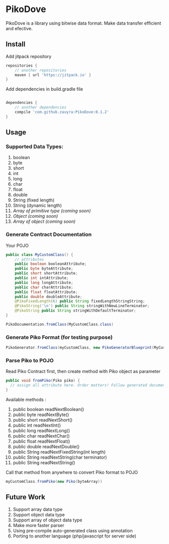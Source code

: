 # PikoDove

PikoDove is a library using bitwise data format. Make data transfer efficient and efective.

## Install

Add jitpack repository
```gradle
repositories {
    // another repositories
    maven { url 'https://jitpack.io' }
}
```

Add dependencies in build.gradle file
```gradle

dependencies {
    // another dependencies
    compile 'com.github.zavyra:PikoDove:0.1.2'
}
```

## Usage

### Supported Data Types:
1. boolean
2. byte
3. short
4. int
5. long
6. char
7. float
8. double
9. String (fixed length)
10. String (dynamic length)
11. *Array of primitive type (coming soon)*
12. *Object (coming soon)*
13. *Array of object (coming soon)*

### Generate Contract Documentation

<p>Your POJO</p>

```java
public class MyCustomClass() {
    // attributes
    public boolean booleanAttribute;
    public byte byteAttribute;
    public short shortAttribute;
    public int intAttribute;
    public long longAttribute;
    public char charAttribute;
    public float floatAttribute;
    public double doubleAttribute;
    @PikoFixedLength(6) public String fixedLengthStringString;
    @PikoString('\n') public String stringWithNewLineTerminator;
    @PikoString public String stringWithDefaultTerminator;
}
```

```java
PikoDocumentation.fromClass(MyCustomClass.class)
```

### Generate Piko Format (for testing purpose)

```java
PikoGenerator.fromClass(myCustomClass, new PikoGeneratorBlueprint(MyCustomClass.class))
```

### Parse Piko to POJO

<p>Read Piko Contract first, then create method with Piko object as parameter</p>

```java
public void fromPiko(Piko piko) {
  // assign all attribute here. Order matters! Follow generated documentation
}
```

Available methods :
1. public boolean readNextBoolean()
2. public byte readNextByte()
3. public short readNextShort()
4. public int readNextInt()
5. public long readNextLong()
6. public char readNextChar()
7. public float readNextFloat()
8. public double readNextDouble()
9. public String readNextFixedString(int length)
10. public String readNextString(char terminator)
11. public String readNextString()

<p>Call that method from anywhere to convert Piko format to POJO</p>

```java
myCustomClass.fromPiko(new Piko(byteArray))
```

## Future Work

1. Support array data type
2. Support object data type
3. Support array of object data type
4. Make more faster parser
5. Using pre-compile auto-generated class using annotation
6. Porting to another language (php/javascript for server side)
